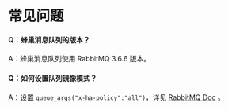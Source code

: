# 常见问题

#### Q：蜂巢消息队列的版本？
A：蜂巢消息队列使用 RabbitMQ 3.6.6 版本。

#### Q：如何设置队列镜像模式？
A：设置 `queue_args("x-ha-policy":"all")`，详见 [RabbitMQ Doc](https://www.rabbitmq.com/ha.html) 。
